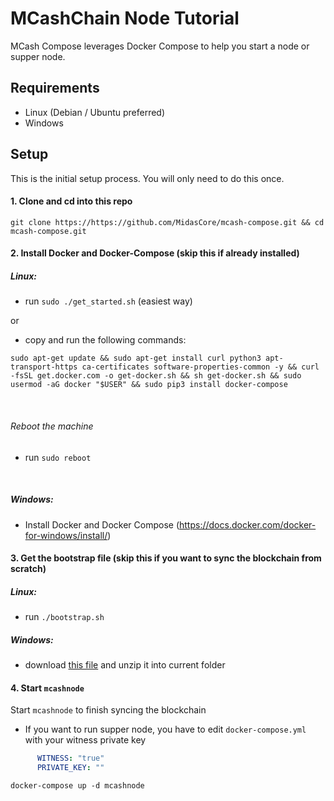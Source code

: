 # MCashChain Node Tutorial

MCash Compose leverages Docker Compose to help you start a node or supper node.

## Requirements

-   Linux (Debian / Ubuntu preferred)
-   Windows

## Setup

This is the initial setup process. You will only need to do this once.

#### 1. Clone and cd into this repo

```shell script
git clone https://https://github.com/MidasCore/mcash-compose.git && cd mcash-compose.git
```

#### 2. Install Docker and Docker-Compose (skip this if already installed)

##### Linux:

- run `sudo ./get_started.sh` (easiest way)

or

- copy and run the following commands:
```shell script
sudo apt-get update && sudo apt-get install curl python3 apt-transport-https ca-certificates software-properties-common -y && curl -fsSL get.docker.com -o get-docker.sh && sh get-docker.sh && sudo usermod -aG docker "$USER" && sudo pip3 install docker-compose
```

&nbsp;

###### Reboot the machine

- run `sudo reboot`

&nbsp;

##### Windows:
- Install Docker and Docker Compose (https://docs.docker.com/docker-for-windows/install/)


#### 3. Get the bootstrap file (skip this if you want to sync the blockchain from scratch)

##### Linux:
- run `./bootstrap.sh`

##### Windows:
- download [this file](https://mcashchain-snapshot.s3-ap-southeast-1.amazonaws.com/bootstrap.tar.gz) and unzip it into current folder


#### 4. Start `mcashnode`

Start `mcashnode` to finish syncing the blockchain

- If you want to run supper node, you have to edit `docker-compose.yml` with your witness private key 
```yaml
      WITNESS: "true"
      PRIVATE_KEY: ""
```

```shell script
docker-compose up -d mcashnode
```

